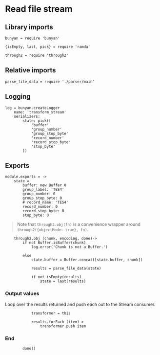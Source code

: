 # Read file stream

## Library imports

	bunyan = require 'bunyan'

	{isEmpty, last, pick} = require 'ramda'

	through2 = require 'through2'


## Relative imports

	parse_file_data = require './parser/main'


## Logging

	log = bunyan.createLogger
		name: 'transform_stream'
		serializers:
			state: pick([
				'buffer'
				'group_number'
				'group_stop_byte'
				'record_number'
				'record_stop_byte'
				'stop_byte'
			])


## Exports

	module.exports = ->
		state =
			buffer: new Buffer 0
			group_label: 'TES4'
			group_number: 0
			group_stop_byte: 0
			# record_name: 'TES4'
			record_number: 0
			record_stop_byte: 0
			stop_byte: 0

> Note that `through2.obj(fn)` is a convenience wrapper around `through2({objectMode: true}, fn)`.

		through2.obj (chunk, encoding, done)->
			if not Buffer.isBuffer(chunk)
				log.error('Chunk is not a Buffer.')

			else
				state.buffer = Buffer.concat([state.buffer, chunk])

				results = parse_file_data(state)

				if not isEmpty(results)
					state = last(results)


### Output values

Loop over the results returned and push each out to the Stream consumer.

				transformer = this

				results.forEach (item)->
					transformer.push item


### End

			done()
